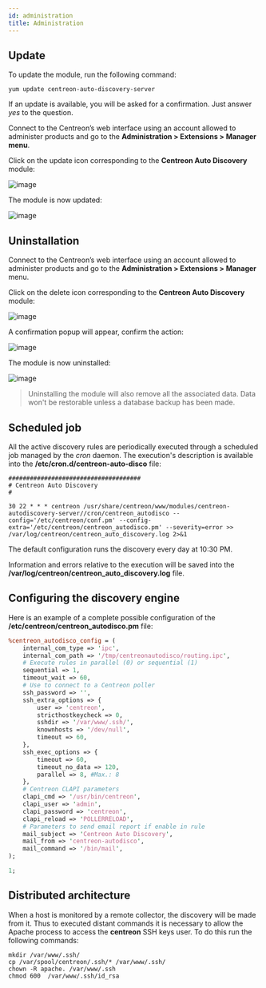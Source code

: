 ```yaml
---
id: administration
title: Administration
---
```


## Update

To update the module, run the following command:

```shell
yum update centreon-auto-discovery-server
```

If an update is available, you will be asked for a confirmation. Just answer *yes* to the question.

Connect to the Centreon’s web interface using an account allowed to administer products and go to the
**Administration > Extensions > Manager menu**.

Click on the update icon corresponding to the **Centreon Auto Discovery** module:

![image](assets/configuration/autodisco/update.png)

The module is now updated:

![image](assets/configuration/autodisco/list_modules.png)

## Uninstallation

Connect to the Centreon’s web interface using an account allowed to administer products and go to the
**Administration > Extensions > Manager** menu.

Click on the delete icon corresponding to the **Centreon Auto Discovery** module:

![image](assets/configuration/autodisco/list_modules.png)

A confirmation popup will appear, confirm the action:

![image](assets/configuration/autodisco/uninstall.png)

The module is now uninstalled:

![image](assets/configuration/autodisco/install.png)

> Uninstalling the module will also remove all the associated data. Data won't be restorable unless a database backup
> has been made.

## Scheduled job

All the active discovery rules are periodically executed through a scheduled job managed by the *cron* daemon. The
execution's description is available into the **/etc/cron.d/centreon-auto-disco** file:

```shell
#####################################
# Centreon Auto Discovery
#

30 22 * * * centreon /usr/share/centreon/www/modules/centreon-autodiscovery-server//cron/centreon_autodisco --config='/etc/centreon/conf.pm' --config-extra='/etc/centreon/centreon_autodisco.pm' --severity=error >> /var/log/centreon/centreon_auto_discovery.log 2>&1
```

The default configuration runs the discovery every day at 10:30 PM.

Information and errors relative to the execution will be saved into the **/var/log/centreon/centreon_auto_discovery.log** file.

## Configuring the discovery engine

Here is an example of a complete possible configuration of the
**/etc/centreon/centreon_autodisco.pm** file:

```perl
%centreon_autodisco_config = (
    internal_com_type => 'ipc',
    internal_com_path => '/tmp/centreonautodisco/routing.ipc',
    # Execute rules in parallel (0) or sequential (1)
    sequential => 1,
    timeout_wait => 60,
    # Use to connect to a Centreon poller
    ssh_password => '',
    ssh_extra_options => {
        user => 'centreon',
        stricthostkeycheck => 0,
        sshdir => '/var/www/.ssh/',
        knownhosts => '/dev/null',
        timeout => 60,
    },
    ssh_exec_options => {
        timeout => 60,
        timeout_no_data => 120,
        parallel => 8, #Max.: 8
    },
    # Centreon CLAPI parameters
    clapi_cmd => '/usr/bin/centreon',
    clapi_user => 'admin',
    clapi_password => 'centreon',
    clapi_reload => 'POLLERRELOAD',
    # Parameters to send email report if enable in rule
    mail_subject => 'Centreon Auto Discovery',
    mail_from => 'centreon-autodisco',
    mail_command => '/bin/mail',
);

1;
```

## Distributed architecture

When a host is monitored by a remote collector, the discovery will be made from
it. Thus to executed distant commands it is necessary to allow the Apache process
to access the **centreon** SSH keys user. To do this run the following commands:

```shell
mkdir /var/www/.ssh/
cp /var/spool/centreon/.ssh/* /var/www/.ssh/
chown -R apache. /var/www/.ssh
chmod 600  /var/www/.ssh/id_rsa
```
